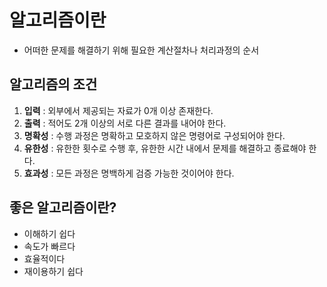# 알고리즘이란

- 어떠한 문제를 해결하기 위해 필요한 계산절차나 처리과정의 순서

## 알고리즘의 조건

1. **입력** : 외부에서 제공되는 자료가 0개 이상 존재한다.
2. **출력** : 적어도 2개 이상의 서로 다른 결과를 내어야 한다. 
3. **명확성** : 수행 과정은 명확하고 모호하지 않은 명령어로 구성되어야 한다.
4. **유한성** : 유한한 횟수로 수행 후, 유한한 시간 내에서 문제를 해결하고 종료해야 한다.
5. **효과성** : 모든 과정은 명백하게 검증 가능한 것이어야 한다.

## 좋은 알고리즘이란?

- 이해하기 쉽다
- 속도가 빠르다
- 효율적이다
- 재이용하기 쉽다